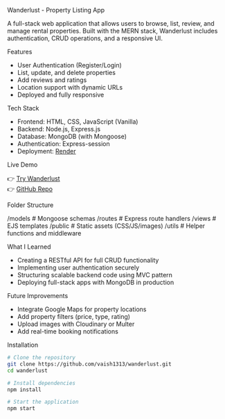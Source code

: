 Wanderlust - Property Listing App

A full-stack web application that allows users to browse, list, review, and manage rental properties. Built with the MERN stack, Wanderlust includes authentication, CRUD operations, and a responsive UI.

Features

-  User Authentication (Register/Login)
-  List, update, and delete properties
-  Add reviews and ratings
-  Location support with dynamic URLs
-  Deployed and fully responsive

Tech Stack

- Frontend: HTML, CSS, JavaScript (Vanilla)
- Backend: Node.js, Express.js
- Database: MongoDB (with Mongoose)
- Authentication: Express-session
- Deployment: [Render](https://render.com)

Live Demo

👉 [Try Wanderlust](https://wanderlust-cv7g.onrender.com/listings)  
👉 [GitHub Repo](https://github.com/vaish1313/wanderlust)

Folder Structure

/models        # Mongoose schemas
/routes        # Express route handlers
/views         # EJS templates 
/public        # Static assets (CSS/JS/images)
/utils         # Helper functions and middleware

What I Learned

- Creating a RESTful API for full CRUD functionality
- Implementing user authentication securely
- Structuring scalable backend code using MVC pattern
- Deploying full-stack apps with MongoDB in production

Future Improvements

- Integrate Google Maps for property locations
- Add property filters (price, type, rating)
- Upload images with Cloudinary or Multer
- Add real-time booking notifications

Installation

```bash
# Clone the repository
git clone https://github.com/vaish1313/wanderlust.git
cd wanderlust

# Install dependencies
npm install

# Start the application
npm start
